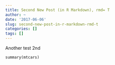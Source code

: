 ```yaml
---
title: Second New Post (in R Markdown), rmd= T
author: ~
date: '2017-06-06'
slug: second-new-post-in-r-markdown-rmd-t
categories: []
tags: []
---
```


Another test 2nd

```{r echo= FALSE}
summary(mtcars)
```
